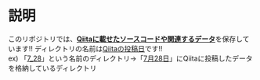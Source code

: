 # 説明
このリポジトリでは、<ins>**Qiitaに載せたソースコードや関連するデータ**</ins>を保存しています!!
ディレクトリの名前は<ins>Qiitaの投稿日</ins>です!!<br>
ex)
「<ins>7_28</ins>」という名前のディレクトリ→「<ins>7月28日</ins>」にQiitaに投稿したデータを格納しているディレクトリ
